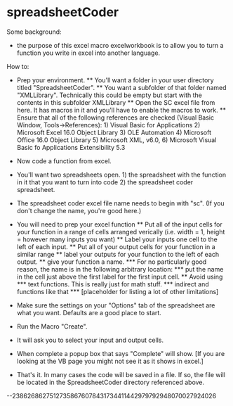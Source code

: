 # spreadsheetCoder

Some background:
* the purpose of this excel macro excelworkbook is to allow you to turn a function you write in excel into another language.

How to:
* Prep your environment.
** You'll want a folder in your user directory titled "SpreadsheetCoder". 
** You want a subfolder of that folder named "XMLLibrary". Technically this could be empty but start with the contents in this subfolder XMLLibrary
** Open the SC excel file from here. It has macros in it and you'll have to enable the macros to work.
** Ensure that all of the following references are checked (Visual Basic Window, Tools->References): 1) Visual Basic for Applications 2) Microsoft Excel 16.0 Object Library 3) OLE Automation 4) Microsoft Office 16.0 Object Library 5) Microsoft XML, v6.0, 6) Microsoft Visual Basic fo Applications Extensibility 5.3

* Now code a function from excel.
* You'll want two spreadsheets open. 1) the spreadsheet with the function in it that you want to turn into code 2) the spreadsheet coder spreadsheet.
* The spreadsheet coder excel file name needs to begin with "sc". (If you don't change the name, you're good here.)
* You will need to prep your excel function
** Put all of the input cells for your function in a range of cells arranged verically (i.e. width = 1, height = however many inputs you want)
** Label your inputs one cell to the left of each input.
** Put all of your output cells for your function in a similar range
** label your outputs for your function to the left of each output.
** give your function a name. 
*** For no particularly good reason, the name is in the following arbitrary location: 
*** put the name in the cell just above the first label for the first input cell.
** Avoid using 
*** text functions. This is really just for math stuff. 
*** indirect and functions like that
*** [placeholder for listing a lot of other limitations]
* Make sure the settings on your "Options" tab of the spreadsheet are what you want. Defaults are a good place to start.
* Run the Macro "Create". 
* It will ask you to select your input and output cells.
* When complete a popup box that says "Complete" will show. [If you are looking at the VB page you might not see it as it shows in excel.]

* That's it. In many cases the code will be saved in a file. If so, the file will be located in the SpreadsheetCoder directory referenced above.

--23862686275127358676078431734411442979792948070027924026
